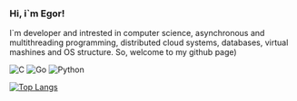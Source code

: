 ### Hi, i`m Egor!
I`m developer and intrested in computer science, asynchronous and multithreading 
programming, distributed cloud systems, databases, virtual mashines and OS structure. So, welcome to my github page)

![C](https://img.shields.io/badge/c-%2300599C.svg?style=for-the-badge&logo=c&logoColor=white)
![Go](https://img.shields.io/badge/go-%2300ADD8.svg?style=for-the-badge&logo=go&logoColor=white)
![Python](https://img.shields.io/badge/python-3670A0?style=for-the-badge&logo=python&logoColor=ffdd54)


[![Top Langs](https://github-readme-stats.vercel.app/api/top-langs/?username=Omarmeks89&&size_weight=0.5&count_weight=0.5&hide=html&layout=compact&theme=radical&bg_color=00000000&text_color=ef507b&hide_border=true)](https://github.com/anuraghazra/github-readme-stats)
